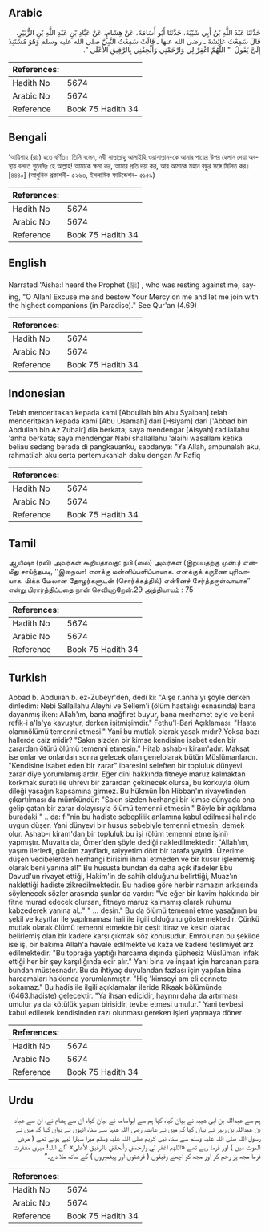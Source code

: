## Arabic


<div dir="rtl" lang="ar" style={{fontSize:'larger',backgroundColor:'#f8f9fa',padding:20}}>
حَدَّثَنَا عَبْدُ اللَّهِ بْنُ أَبِي شَيْبَةَ، حَدَّثَنَا أَبُو أُسَامَةَ، عَنْ هِشَامٍ، عَنْ عَبَّادِ بْنِ عَبْدِ اللَّهِ بْنِ الزُّبَيْرِ، قَالَ سَمِعْتُ عَائِشَةَ ـ رضى الله عنها ـ قَالَتْ سَمِعْتُ النَّبِيَّ صلى الله عليه وسلم وَهْوَ مُسْتَنِدٌ إِلَىَّ يَقُولُ ‏ "‏ اللَّهُمَّ اغْفِرْ لِي وَارْحَمْنِي وَأَلْحِقْنِي بِالرَّفِيقِ الأَعْلَى ‏"‏‏.‏
</div>
<div style={{backgroundColor:'#f8f9fa',padding:20, marginBottom: 10}}><table> <thead> <tr> <th>References:</th> <th></th> </tr> </thead> <tbody><tr><td>Hadith No</td><td>5674</td></tr><tr><td>Arabic No</td><td>5674</td></tr><tr><td>Reference</td><td>Book 75 Hadith 34</td></tr></tbody></table></div>

## Bengali


<div dir="ltr" lang="bn" style={{fontSize:'larger',backgroundColor:'#f8f9fa',padding:20}}>
‘আয়িশাহ (রাঃ) হতে বর্ণিত। তিনি বলেন, নবী সাল্লাল্লাহু আলাইহি ওয়াসাল্লাম-কে আমার পায়ের উপর হেলান দেয়া অবস্থায় বলতে শুনেছিঃ হে আল্লাহ! আমাকে ক্ষমা কর, আমার প্রতি দয়া কর, আর আমাকে মহান বন্ধুর সঙ্গে মিলিত কর। [৪৪৪০] (আধুনিক প্রকাশনী- ৫২৬৩, ইসলামিক ফাউন্ডেশন- ৫১৫৯)
</div>
<div style={{backgroundColor:'#f8f9fa',padding:20, marginBottom: 10}}><table> <thead> <tr> <th>References:</th> <th></th> </tr> </thead> <tbody><tr><td>Hadith No</td><td>5674</td></tr><tr><td>Arabic No</td><td>5674</td></tr><tr><td>Reference</td><td>Book 75 Hadith 34</td></tr></tbody></table></div>

## English


<div dir="ltr" lang="en" style={{fontSize:'larger',backgroundColor:'#f8f9fa',padding:20}}>
Narrated 'Aisha:I heard the Prophet (ﷺ) , who was resting against me, saying, "O Allah! Excuse me and bestow Your Mercy on me and let me join with the highest companions (in Paradise)." See Qur'an (4.69)
</div>
<div style={{backgroundColor:'#f8f9fa',padding:20, marginBottom: 10}}><table> <thead> <tr> <th>References:</th> <th></th> </tr> </thead> <tbody><tr><td>Hadith No</td><td>5674</td></tr><tr><td>Arabic No</td><td>5674</td></tr><tr><td>Reference</td><td>Book 75 Hadith 34</td></tr></tbody></table></div>

## Indonesian


<div dir="ltr" lang="id" style={{fontSize:'larger',backgroundColor:'#f8f9fa',padding:20}}>
Telah menceritakan kepada kami [Abdullah bin Abu Syaibah] telah menceritakan kepada kami [Abu Usamah] dari [Hsiyam] dari ['Abbad bin Abdullah bin Az Zubair] dia berkata; saya mendengar [Aisyah] radliallahu 'anha berkata; saya mendengar Nabi shallallahu 'alaihi wasallam ketika beliau sedang berada di pangkauanku, sabdanya: "Ya Allah, ampunalah aku, rahmatilah aku serta pertemukanlah daku dengan Ar Rafiq
</div>
<div style={{backgroundColor:'#f8f9fa',padding:20, marginBottom: 10}}><table> <thead> <tr> <th>References:</th> <th></th> </tr> </thead> <tbody><tr><td>Hadith No</td><td>5674</td></tr><tr><td>Arabic No</td><td>5674</td></tr><tr><td>Reference</td><td>Book 75 Hadith 34</td></tr></tbody></table></div>

## Tamil


<div dir="ltr" lang="ta" style={{fontSize:'larger',backgroundColor:'#f8f9fa',padding:20}}>
ஆயிஷா (ரலி) அவர்கள் கூறியதாவது: நபி (ஸல்) அவர்கள் (இறப்பதற்கு முன்பு) என்மீது சாய்ந்தபடி, ‘‘இறைவா! எனக்கு மன்னிப்பளிப்பாயாக. எனக்குக் கருணை புரிவாயாக. மிக்க மேலான தோழர்களுடன் (சொர்க்கத்தில்) என்னைச் சேர்த்தருள்வாயாக” என்று பிரார்த்திப்பதை நான் செவியுற்றேன்.29 அத்தியாயம் : 75
</div>
<div style={{backgroundColor:'#f8f9fa',padding:20, marginBottom: 10}}><table> <thead> <tr> <th>References:</th> <th></th> </tr> </thead> <tbody><tr><td>Hadith No</td><td>5674</td></tr><tr><td>Arabic No</td><td>5674</td></tr><tr><td>Reference</td><td>Book 75 Hadith 34</td></tr></tbody></table></div>

## Turkish


<div dir="ltr" lang="tr" style={{fontSize:'larger',backgroundColor:'#f8f9fa',padding:20}}>
Abbad b. Abduııah b. ez-Zubeyr'den, dedi ki: "Aişe r.anha'yı şöyle derken dinledim: Nebi Sallallahu Aleyhi ve Sellem'i (ölüm hastalığı esnasında) bana dayanmış iken: Allah'ım, bana mağfiret buyur, bana merhamet eyle ve beni refik-i a'la'ya kavuştur, derken işitmişimdir." Fethu'l-Bari Açıklaması: "Hasta olanınölümü temenni etmesi." Yani bu mutlak olarak yasak mıdır? Yoksa bazı hallerde caiz midir? "Sakın sizden bir kimse kendisine isabet eden bir zarardan ötürü ölümü temenni etmesin." Hitab ashab-ı kiram'adır. Maksat ise onlar ve onlardan sonra gelecek olan genelolarak bütün Müslümanlardır. "Kendisine isabet eden bir zarar" ibaresini seleften bir topluluk dünyevi zarar diye yorumlamışlardır. Eğer dini hakkında fitneye maruz kalmaktan korkmak sureti ile uhrevı bir zarardan çekinecek olursa, bu korkuyla ölüm dileği yasağın kapsamına girmez. Bu hükmün İbn Hibban'ın rivayetinden çıkartılması da mümkündür: "Sakın sizden herhangi bir kimse dünyada ona gelip çatan bir zarar dolayısıyla ölümü temenni etmesin." Böyle bir açıklama buradaki " .. da: fi"nin bu hadiste sebeplilik anlamına kabul edilmesi halinde uygun düşer. Yani dünyevi bir husus sebebiyle temenni etmesin, demek olur. Ashab-ı kiram'dan bir topluluk bu işi (ölüm temenni etme işini) yapmıştır. Muvatta'da, Ömer'den şöyle dediği nakledilmektedir: "Allah'ım, yaşım ilerledi, gücüm zayıfladı, raiyyetim dört bir tarafa yayıldı. Üzerime düşen vecibelerden herhangi birisini ihmal etmeden ve bir kusur işlememiş olarak beni yanına al!" Bu hususta bundan da daha açık ifadeler Ebu Davud'un rivayet ettiği, Hakim'in de sahih olduğunu belirttiği, Muaz'ın naklettiği hadiste zikredilmektedir. Bu hadise göre herbir namazın arkasında söylenecek sözler arasında şunlar da vardır: "Ve eğer bir kavim hakkında bir fitne murad edecek olursan, fitneye maruz kalmamış olarak ruhumu kabzederek yanına aL." " ... desin." Bu da ölümü temenni etme yasağının bu şekil ve kayıtlar ile yapılmaması hali ile ilgili olduğunu göstermektedir. Çünkü mutlak olarak ölümü temenni etmekte bir çeşit itiraz ve kesin olarak belirlemiş olan bir kadere karşı çıkmak söz konusudur. Emrolunan bu şekilde ise iş, bir bakıma Allah'a havale edilmekte ve kaza ve kadere teslimiyet arz edilmektedir. "Bu toprağa yaptığı harcama dışında şüphesiz Müslüman infak ettiği her bir şey karşılığında ecir alır." Yani bina ve inşaat için harcanan para bundan müstesnadır. Bu da ihtiyaç duyulandan fazlası için yapılan bina harcamaları hakkında yorumlanmıştır. "Hiç 'kimseyi am eli cennete sokamaz." Bu hadis ile ilgili açıklamalar ileride Rikaak bölümünde (6463.hadiste) gelecektir. "Ya ihsan edicidir, hayrını daha da artırması umulur ya da kötülük yapan birisidir, tevbe etmesi umulur." Yani tevbesi kabul edilerek kendisinden razı olunması gereken işleri yapmaya döner
</div>
<div style={{backgroundColor:'#f8f9fa',padding:20, marginBottom: 10}}><table> <thead> <tr> <th>References:</th> <th></th> </tr> </thead> <tbody><tr><td>Hadith No</td><td>5674</td></tr><tr><td>Arabic No</td><td>5674</td></tr><tr><td>Reference</td><td>Book 75 Hadith 34</td></tr></tbody></table></div>

## Urdu


<div dir="rtl" lang="ur" style={{fontSize:'larger',backgroundColor:'#f8f9fa',padding:20}}>
ہم سے عبداللہ بن ابی شیبہ نے بیان کیا، کہا ہم سے ابواسامہ نے بیان کیا، ان سے ہشام نے، ان سے عباد بن عبداللہ بن زبیر نے بیان کیا کہ میں نے عائشہ رضی اللہ عنہا سے سنا، انہوں نے بیان کیا کہ میں نے رسول اللہ صلی اللہ علیہ وسلم سے سنا، نبی کریم صلی اللہ علیہ وسلم میرا سہارا لیے ہوئے تھے ( مرض الموت میں ) اور فرما رہے تھے «اللهم اغفر لي وارحمني وألحقني بالرفيق الأعلى» ”اے اللہ! میری مغفرت فرما مجھ پر رحم کر اور مجھ کو اچھے رفیقوں ( فرشتوں اور پیغمبروں ) کے ساتھ ملا دے۔“
</div>
<div style={{backgroundColor:'#f8f9fa',padding:20, marginBottom: 10}}><table> <thead> <tr> <th>References:</th> <th></th> </tr> </thead> <tbody><tr><td>Hadith No</td><td>5674</td></tr><tr><td>Arabic No</td><td>5674</td></tr><tr><td>Reference</td><td>Book 75 Hadith 34</td></tr></tbody></table></div>